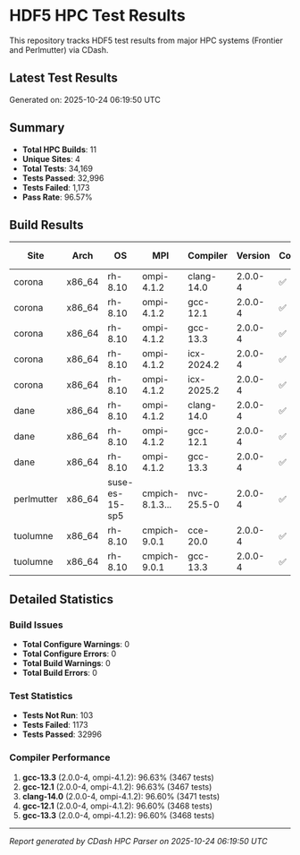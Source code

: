 # HDF5 HPC Test Results

This repository tracks HDF5 test results from major HPC systems (Frontier and Perlmutter) via CDash.

## Latest Test Results

Generated on: 2025-10-24 06:19:50 UTC

## Summary

- **Total HPC Builds**: 11
- **Unique Sites**: 4
- **Total Tests**: 34,169
- **Tests Passed**: 32,996
- **Tests Failed**: 1,173
- **Pass Rate**: 96.57%

## Build Results

| Site | Arch | OS | MPI | Compiler | Version | Configure | Build | Tests | Pass Rate |
|------|------|----|-----|----------|---------|-----------|-------|-------|-----------|
| corona | x86_64 | rh-8.10 | ompi-4.1.2 | clang-14.0 | 2.0.0-4 | ✅ | ✅ | 3353/3471 | 96.6% |
| corona | x86_64 | rh-8.10 | ompi-4.1.2 | gcc-12.1 | 2.0.0-4 | ✅ | ✅ | 3350/3467 | 96.6% |
| corona | x86_64 | rh-8.10 | ompi-4.1.2 | gcc-13.3 | 2.0.0-4 | ✅ | ✅ | 3350/3467 | 96.6% |
| corona | x86_64 | rh-8.10 | ompi-4.1.2 | icx-2024.2 | 2.0.0-4 | ✅ | ✅ | 3096/3208 | 96.5% |
| corona | x86_64 | rh-8.10 | ompi-4.1.2 | icx-2025.2 | 2.0.0-4 | ✅ | ✅ | 3096/3208 | 96.5% |
| dane | x86_64 | rh-8.10 | ompi-4.1.2 | clang-14.0 | 2.0.0-4 | ✅ | ✅ | 3353/3472 | 96.6% |
| dane | x86_64 | rh-8.10 | ompi-4.1.2 | gcc-12.1 | 2.0.0-4 | ✅ | ✅ | 3350/3468 | 96.6% |
| dane | x86_64 | rh-8.10 | ompi-4.1.2 | gcc-13.3 | 2.0.0-4 | ✅ | ✅ | 3350/3468 | 96.6% |
| perlmutter | x86_64 | suse-es-15-sp5 | cmpich-8.1.3... | nvc-25.5-0 | 2.0.0-4 | ✅ | ✅ | 0/0 | 0.0% |
| tuolumne | x86_64 | rh-8.10 | cmpich-9.0.1 | cce-20.0 | 2.0.0-4 | ✅ | ✅ | 3347/3470 | 96.5% |
| tuolumne | x86_64 | rh-8.10 | cmpich-9.0.1 | gcc-13.3 | 2.0.0-4 | ✅ | ✅ | 3351/3470 | 96.6% |

## Detailed Statistics

### Build Issues
- **Total Configure Warnings**: 0
- **Total Configure Errors**: 0
- **Total Build Warnings**: 0
- **Total Build Errors**: 0

### Test Statistics
- **Tests Not Run**: 103
- **Tests Failed**: 1173
- **Tests Passed**: 32996

### Compiler Performance
1. **gcc-13.3** (2.0.0-4, ompi-4.1.2): 96.63% (3467 tests)
2. **gcc-12.1** (2.0.0-4, ompi-4.1.2): 96.63% (3467 tests)
3. **clang-14.0** (2.0.0-4, ompi-4.1.2): 96.60% (3471 tests)
4. **gcc-12.1** (2.0.0-4, ompi-4.1.2): 96.60% (3468 tests)
5. **gcc-13.3** (2.0.0-4, ompi-4.1.2): 96.60% (3468 tests)

---
*Report generated by CDash HPC Parser on 2025-10-24 06:19:50 UTC*
